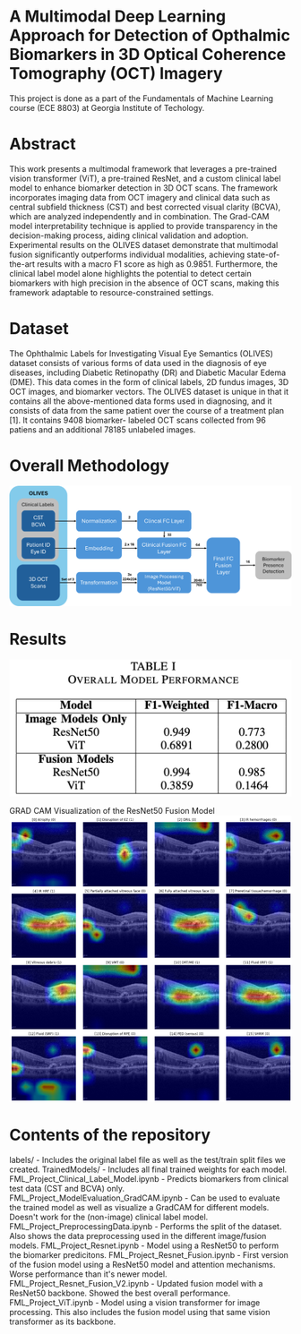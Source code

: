 # A Multimodal Deep Learning Approach for Detection of Opthalmic Biomarkers in 3D Optical Coherence Tomography (OCT) Imagery
This project is done as a part of the Fundamentals of Machine Learning course (ECE 8803) at Georgia Institute of Techology.

# Abstract
This work presents a multimodal framework that leverages a pre-trained vision transformer (ViT), a pre-trained ResNet, and a custom clinical label model to enhance biomarker detection in 3D OCT scans. The framework incorporates imaging data from OCT imagery and clinical data such as central subfield thickness (CST) and best corrected visual clarity (BCVA), which are analyzed independently and in combination. The Grad-CAM model interpretability technique is applied to provide transparency in the decision-making process, aiding clinical validation and adoption. Experimental results on the OLIVES dataset demonstrate that multimodal fusion significantly outperforms individual modalities, achieving state-of-the-art results with a macro F1 score as high as 0.9851. Furthermore, the clinical label model alone highlights the potential to detect certain biomarkers with high precision in the absence of OCT scans, making this framework adaptable to resource-constrained settings.

# Dataset
The Ophthalmic Labels for Investigating Visual Eye Semantics (OLIVES) dataset consists of various forms of data used in the diagnosis of eye diseases, including Diabetic Retinopathy (DR) and Diabetic Macular Edema (DME). This data comes in the form of clinical labels, 2D fundus images, 3D OCT images, and biomarker vectors. The OLIVES dataset is unique in that it contains all the above-mentioned data forms used in diagnosing, and it consists of data from the same patient over the course of a treatment plan [1]. It contains 9408 biomarker- labeled OCT scans collected from 96 patiens and an additional 78185 unlabeled images.

# Overall Methodology

![alt text](https://github.com/rdharini2001/ECE_8803_Final_Project/blob/main/method.png)

# Results 
![alt text](https://github.com/rdharini2001/ECE_8803_Final_Project/blob/main/ModelPerformanceComparison.png)     

GRAD CAM Visualization of the ResNet50 Fusion Model
![alt text](https://github.com/rdharini2001/ECE_8803_Final_Project/blob/main/GradCam_FusionResNet50.png)     


# Contents of the repository
labels/ - Includes the original label file as well as the test/train split files we created.
TrainedModels/ - Includes all final trained weights for each model.
FML_Project_Clinical_Label_Model.ipynb - Predicts biomarkers from clinical test data (CST and BCVA) only.
FML_Project_ModelEvaluation_GradCAM.ipynb - Can be used to evaluate the trained model as well as visualize a GradCAM for different models. Doesn't work for the (non-image) clinical label model.
FML_Project_PreprocessingData.ipynb - Performs the split of the dataset. Also shows the data preprocessing used in the different image/fusion models.
FML_Project_Resnet.ipynb - Model using a ResNet50 to perform the biomarker predicitons.
FML_Project_Resnet_Fusion.ipynb - First version of the fusion model using a ResNet50 model and attention mechanisms. Worse performance than it's newer model.
FML_Project_Resnet_Fusion_V2.ipynb - Updated fusion model with a ResNet50 backbone. Showed the best overall performance.
FML_Project_ViT.ipynb - Model using a vision transformer for image processing. This also includes the fusion model using that same vision transformer as its backbone.








